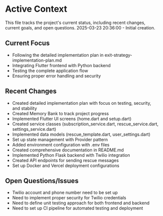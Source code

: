 # Active Context

This file tracks the project's current status, including recent changes, current goals, and open questions.
2025-03-23 20:36:00 - Initial creation.

## Current Focus

- Following the detailed implementation plan in exit-strategy-implementation-plan.md
- Integrating Flutter frontend with Python backend
- Testing the complete application flow
- Ensuring proper error handling and security

## Recent Changes

- Created detailed implementation plan with focus on testing, security, and stability
- Created Memory Bank to track project progress
- Implemented Flutter UI screens (home.dart and setup.dart)
- Created service classes (subscription_service.dart, rescue_service.dart, settings_service.dart)
- Implemented data models (rescue_template.dart, user_settings.dart)
- Set up state management with Provider pattern
- Added environment configuration with .env files
- Created comprehensive documentation in README.md
- Implemented Python Flask backend with Twilio integration
- Created API endpoints for sending rescue messages
- Set up Docker and Vercel deployment configurations

## Open Questions/Issues

- Twilio account and phone number need to be set up
- Need to implement proper security for Twilio credentials
- Need to define unit testing approach for both frontend and backend
- Need to set up CI pipeline for automated testing and deployment